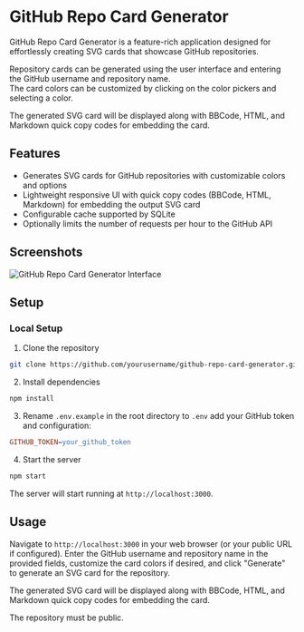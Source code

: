# GitHub Repo Card Generator

GitHub Repo Card Generator is a feature-rich application designed for effortlessly creating SVG cards that showcase GitHub repositories.

Repository cards can be generated using the user interface and entering the GitHub username and repository name.  
The card colors can be customized by clicking on the color pickers and selecting a color.

The generated SVG card will be displayed along with BBCode, HTML, and Markdown quick copy codes for embedding the card.

## Features

- Generates SVG cards for GitHub repositories with customizable colors and options
- Lightweight responsive UI with quick copy codes (BBCode, HTML, Markdown) for embedding the output SVG card
- Configurable cache supported by SQLite
- Optionally limits the number of requests per hour to the GitHub API

## Screenshots

![GitHub Repo Card Generator Interface](https://i.imgur.com/PikixRc.png)


## Setup

### Local Setup

1. Clone the repository

```bash
git clone https://github.com/yourusername/github-repo-card-generator.git
```

2. Install dependencies
```bash
npm install
```

3. Rename `.env.example` in the root directory to `.env` add your GitHub token and configuration:

```makefile
GITHUB_TOKEN=your_github_token
```

4. Start the server
```bash
npm start
```

The server will start running at `http://localhost:3000`.


## Usage
Navigate to `http://localhost:3000` in your web browser (or your public URL if configured).
Enter the GitHub username and repository name in the provided fields, customize the card colors if desired, and click "Generate" to generate an SVG card for the repository.

The generated SVG card will be displayed along with BBCode, HTML, and Markdown quick copy codes for embedding the card.

The repository must be public.
